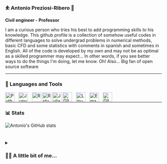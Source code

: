 ### ⛹️ Antonio Preziosi-Ribero 👋

**Civil engineer - Professor**

I am a curious person who tries his best to add programming skills to his knowledge. This github profile is a collection of somehow useful codes in different languages to solve undergrad problems in numerical methods, basic CFD and some statistics with comments in spanish and sometimes in English. All of the code is developed by my own and may not be as optimal as a skilled programmer may expect... In other words, if you see better ways to do the things I'm doing, let me know. 
Oh! Also... Big fan of open source software

---

### 🧰 Languages and Tools

<img align="left" alt="Python" width="30px" style="padding-right:10px;" src="https://cdn.jsdelivr.net/gh/devicons/devicon@latest/icons/python/python-original-wordmark.svg" />
<img align="left" alt="Jupyter" width="30px" style="padding-right:10px;" src="https://cdn.jsdelivr.net/gh/devicons/devicon@latest/icons/jupyter/jupyter-original-wordmark.svg" />
<img align="left" alt="R" width="30px" style="padding.right:10px;" src="https://cdn.jsdelivr.net/gh/devicons/devicon@latest/icons/r/r-original.svg" />
<img align="left" alt="Rstudio" width="30px" style="padding.right:10px;" src="https://cdn.jsdelivr.net/gh/devicons/devicon@latest/icons/rstudio/rstudio-original.svg" />
<img align="left" alt="Julia" width="30px" style="padding.right:10px;" src="https://cdn.jsdelivr.net/gh/devicons/devicon@latest/icons/julia/julia-original-wordmark.svg" />
<img align="left" alt="Git" width="30px" style="padding-right:10px;" src="https://cdn.jsdelivr.net/gh/devicons/devicon/icons/git/git-original.svg" />
<img align="left" alt="Linux" width="30px" style="padding-right:10px;" src="https://cdn.jsdelivr.net/gh/devicons/devicon/icons/linux/linux-original.svg" />
<img align="left" alt="Emacs" width="30px" style="padding-right:10px;" src="https://cdn.jsdelivr.net/gh/devicons/devicon@latest/icons/emacs/emacs-original.svg" />
<img align="left" alt="GitHub" width="30px" style="padding-right:10px;" src="https://cdn.jsdelivr.net/gh/devicons/devicon/icons/github/github-original.svg" />

<br />

---

### 📊 Stats

![Antonio's GitHub stats](https://github-readme-stats.vercel.app/api?username=apreziosir86&show_icons=true&theme=gruvbox)

#

<details>
 <summary><h3>👨‍💻 A little bit of me...</h3></summary>
   I am a civil engineer with a PhD in numerical modeling of hydrosystems. When I started grad school I thought that programming was going to be a small part of my life. However, things did not go that way and I started learning numerical computing in different languages. First, I tried with Matlab and R, and later on I changed to Python. In parallel, my computer broke, I had not enough money to buy a new one and I had to install Linux on my laptop to bring it to life again. From that moment on, I am a Linux user 100% of the time. I am building this github to have a place to store all the code I produce for my students and for some personal projects. 

